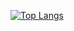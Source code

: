 [![Top Langs](https://github-readme-stats.vercel.app/api/top-langs/?username=hpereira1&layout=compact&theme=transparent&langs_count=8)](https://github.com/anuraghazra/github-readme-stats)
